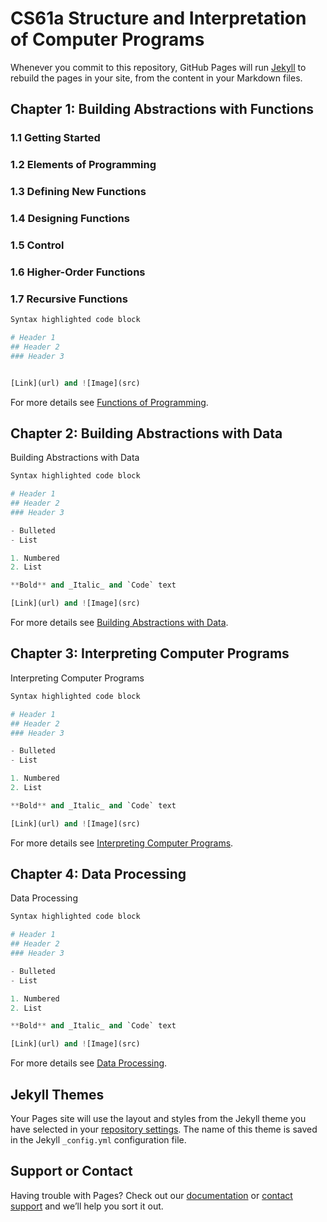 # CS61a Structure and Interpretation of Computer Programs

Whenever you commit to this repository, GitHub Pages will run [Jekyll](https://jekyllrb.com/) to rebuild the pages in your site, from the content in your Markdown files.

## Chapter 1: Building Abstractions with Functions

### 1.1   Getting Started
### 1.2   Elements of Programming
### 1.3   Defining New Functions
### 1.4   Designing Functions
### 1.5   Control
### 1.6   Higher-Order Functions
### 1.7   Recursive Functions

```Python
Syntax highlighted code block

# Header 1
## Header 2
### Header 3


[Link](url) and ![Image](src)
```

For more details see [Functions of Programming](http://composingprograms.com/pages/12-elements-of-programming.html).

## Chapter 2: Building Abstractions with Data

Building Abstractions with Data

```Python
Syntax highlighted code block

# Header 1
## Header 2
### Header 3

- Bulleted
- List

1. Numbered
2. List

**Bold** and _Italic_ and `Code` text

[Link](url) and ![Image](src)
```

For more details see [Building Abstractions with Data](http://composingprograms.com/pages/21-introduction.html).

## Chapter 3: Interpreting Computer Programs

Interpreting Computer Programs

```Python
Syntax highlighted code block

# Header 1
## Header 2
### Header 3

- Bulleted
- List

1. Numbered
2. List

**Bold** and _Italic_ and `Code` text

[Link](url) and ![Image](src)
```

For more details see [Interpreting Computer Programs](http://composingprograms.com/pages/31-introduction.html).



## Chapter 4: Data Processing

Data Processing

```Python
Syntax highlighted code block

# Header 1
## Header 2
### Header 3

- Bulleted
- List

1. Numbered
2. List

**Bold** and _Italic_ and `Code` text

[Link](url) and ![Image](src)
```

For more details see [Data Processing](http://composingprograms.com/pages/41-introduction.html).

## Jekyll Themes

Your Pages site will use the layout and styles from the Jekyll theme you have selected in your [repository settings](https://github.com/peterlxb/cs61a/settings). The name of this theme is saved in the Jekyll `_config.yml` configuration file.

## Support or Contact

Having trouble with Pages? Check out our [documentation](https://help.github.com/categories/github-pages-basics/) or [contact support](https://github.com/contact) and we’ll help you sort it out.
